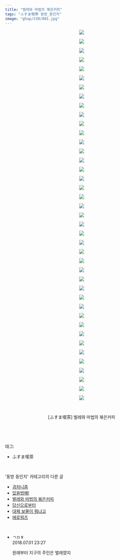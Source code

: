 ```yaml
---
title: "벌레와 마법의 볶은커피"
tags: "ふすま喫茶 동방_동인지"
image: "ghap/230/001.jpg"
---
```

<div class="article">
<p style="text-align: center; clear: none; float: none;"><img src="{{ site.nasurl }}/ghap/230/001.jpg"/></p>
<p style="text-align: center; clear: none; float: none;"><img src="{{ site.nasurl }}/ghap/230/002.jpg"/></p>
<p style="text-align: center; clear: none; float: none;"><img src="{{ site.nasurl }}/ghap/230/003.jpg"/></p>
<p style="text-align: center; clear: none; float: none;"><img src="{{ site.nasurl }}/ghap/230/004.jpg"/></p>
<p style="text-align: center; clear: none; float: none;"><img src="{{ site.nasurl }}/ghap/230/005.jpg"/></p>
<p style="text-align: center; clear: none; float: none;"><img src="{{ site.nasurl }}/ghap/230/006.jpg"/></p>
<p style="text-align: center; clear: none; float: none;"><img src="{{ site.nasurl }}/ghap/230/007.jpg"/></p>
<p style="text-align: center; clear: none; float: none;"><img src="{{ site.nasurl }}/ghap/230/008.jpg"/></p>
<p style="text-align: center; clear: none; float: none;"><img src="{{ site.nasurl }}/ghap/230/009.jpg"/></p>
<p style="text-align: center; clear: none; float: none;"><img src="{{ site.nasurl }}/ghap/230/010.jpg"/></p>
<p style="text-align: center; clear: none; float: none;"><img src="{{ site.nasurl }}/ghap/230/011.jpg"/></p>
<p style="text-align: center; clear: none; float: none;"><img src="{{ site.nasurl }}/ghap/230/012.jpg"/></p>
<p style="text-align: center; clear: none; float: none;"><img src="{{ site.nasurl }}/ghap/230/013.jpg"/></p>
<p style="text-align: center; clear: none; float: none;"><img src="{{ site.nasurl }}/ghap/230/014.jpg"/></p>
<p style="text-align: center; clear: none; float: none;"><img src="{{ site.nasurl }}/ghap/230/015.jpg"/></p>
<p style="text-align: center; clear: none; float: none;"><img src="{{ site.nasurl }}/ghap/230/016.jpg"/></p>
<p style="text-align: center; clear: none; float: none;"><img src="{{ site.nasurl }}/ghap/230/017.jpg"/></p>
<p style="text-align: center; clear: none; float: none;"><img src="{{ site.nasurl }}/ghap/230/018.jpg"/></p>
<p style="text-align: center; clear: none; float: none;"><img src="{{ site.nasurl }}/ghap/230/019.jpg"/></p>
<p style="text-align: center; clear: none; float: none;"><img src="{{ site.nasurl }}/ghap/230/020.jpg"/></p>
<p style="text-align: center; clear: none; float: none;"><img src="{{ site.nasurl }}/ghap/230/021.jpg"/></p>
<p style="text-align: center; clear: none; float: none;"><img src="{{ site.nasurl }}/ghap/230/022.jpg"/></p>
<p style="text-align: center; clear: none; float: none;"><img src="{{ site.nasurl }}/ghap/230/023.jpg"/></p>
<p style="text-align: center; clear: none; float: none;"><img src="{{ site.nasurl }}/ghap/230/024.jpg"/></p>
<p style="text-align: center; clear: none; float: none;"><img src="{{ site.nasurl }}/ghap/230/025.jpg"/></p>
<p style="text-align: center; clear: none; float: none;"><img src="{{ site.nasurl }}/ghap/230/026.jpg"/></p>
<p style="text-align: center; clear: none; float: none;"><img src="{{ site.nasurl }}/ghap/230/027.jpg"/></p>
<p style="text-align: center; clear: none; float: none;"><img src="{{ site.nasurl }}/ghap/230/028.jpg"/></p>
<p style="text-align: center; clear: none; float: none;"><img src="{{ site.nasurl }}/ghap/230/029.jpg"/></p>
<p style="text-align: center; clear: none; float: none;"><img src="{{ site.nasurl }}/ghap/230/030.jpg"/></p>
<p style="text-align: center; clear: none; float: none;"><img src="{{ site.nasurl }}/ghap/230/031.jpg"/></p>
<p style="text-align: center; clear: none; float: none;"><img src="{{ site.nasurl }}/ghap/230/032.jpg"/></p>
<p style="text-align: center; clear: none; float: none;"><img src="{{ site.nasurl }}/ghap/230/033.jpg"/></p>
<p style="text-align: center; clear: none; float: none;"><img src="{{ site.nasurl }}/ghap/230/034.jpg"/></p>
<p style="text-align: center; clear: none; float: none;"><img src="{{ site.nasurl }}/ghap/230/035.jpg"/></p>
<p style="text-align: center; clear: none; float: none;"><img src="{{ site.nasurl }}/ghap/230/036.jpg"/></p>
<p style="text-align: center; clear: none; float: none;"><img src="{{ site.nasurl }}/ghap/230/037.jpg"/></p>
<p style="text-align: center; clear: none; float: none;"><img src="{{ site.nasurl }}/ghap/230/038.jpg"/></p>
<p style="text-align: center; clear: none; float: none;"><img src="{{ site.nasurl }}/ghap/230/039.jpg"/></p>
<p style="text-align: center; clear: none; float: none;"><img src="{{ site.nasurl }}/ghap/230/040.jpg"/></p>
<p style="text-align: center; clear: none; float: none;"><img src="{{ site.nasurl }}/ghap/230/041.jpg"/></p>
<p style="text-align: center; clear: none; float: none;"><br/></p>
<p style="text-align: center; clear: none; float: none;">[ふすま喫茶] 벌레와 마법의 볶은커피</p>
<p><br/></p>
</div><br/>
<div class="tagTrail">
<p>태그: </p>
<ul>
<li>ふすま喫茶</li>
</ul>
</div><br/>
<div class="another">
<p>'동방 동인지' 카테고리의 다른 글</p>
<ul>
<li><a href="/2016-06-19-ghap_232">귀차니즘</a></li>
<li><a href="/2016-06-19-ghap_231">있을법해!</a></li>
<li><a href="/2016-06-19-ghap_230">벌레와 마법의 볶은커피</a></li>
<li><a href="/2016-06-19-ghap_229">당신으로부터</a></li>
<li><a href="/2016-06-19-ghap_227">대체 보물이 뭐냐고</a></li>
<li><a href="/2016-06-19-ghap_226">에로워즈</a></li>
</ul>
</div><br/>
<div class="cb_module cb_fluid">
<div class="cb_wrt cb_profile">
<div class="comment">
<ul>
<li class="cb_thumb_off" id="comment15279447">
<div class="cb_comment_area">
<div class="cb_info_area">
<div class="cb_section">
<span class="cb_nick_name">ㄱㅁㅎ</span>
</div>
<div class="cb_section">
<span class="cb_date">2018.07.01 23:27 </span>
</div>
</div>
<div class="cb_dsc_comment">
<p class="cb_dsc">
											원래부터 지구의 주인은 벌레였지
										</p>
</div>
</div></li>
</ul>
</div>
</div><!-- commentList close -->
</div><br/>
